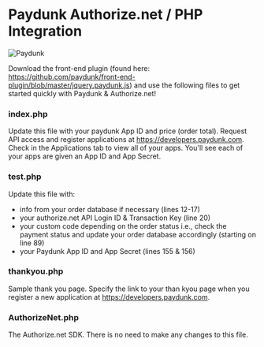 # Paydunk Authorize.net / PHP Integration

<img alt="Paydunk" src="http://paydunk.com/wp-content/themes/paydunk/images/footr_logo.png" />

Download the front-end plugin (found here: https://github.com/paydunk/front-end-plugin/blob/master/jquery.paydunk.js) and use the following files to get started quickly with Paydunk & Authorize.net! 

### index.php

Update this file with your paydunk App ID and price (order total). Request API access and register applications at https://developers.paydunk.com. Check in the Applications tab to view all of your apps. You'll see each of your apps are given an App ID and App Secret.

### test.php

Update this file with:

* info from your order database if necessary (lines 12-17)
* your authorize.net API Login ID & Transaction Key (line 20)
* your custom code depending on the order status i.e., check the payment status and update your order database accordingly (starting on line 89) 
* your Paydunk App ID and App Secret (lines 155 & 156)

### thankyou.php

Sample thank you page. Specify the link to your than kyou page when you register a new application at https://developers.paydunk.com.

### AuthorizeNet.php

The Authorize.net SDK. There is no need to make any changes to this file.
